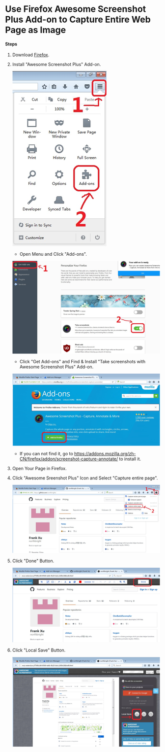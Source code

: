 # Use Firefox Awesome Screenshot Plus Add-on to Capture Entire Web Page as Image

#### Steps

1. Download [Firefox](https://www.mozilla.org/zh-CN/firefox/new/).

2. Install "Awesome Screenshot Plus" Add-on.

    ![](images/01.jpg)

    * Open Menu and Click "Add-ons".
    
    ![](images/02.jpg)

    * Click "Get Add-ons" and Find & Install "Take screenshots with Awesome Screenshot Plus" Add-on.

    ![](images/03.jpg)    

    * If you can not find it, go to <https://addons.mozilla.org/zh-CN/firefox/addon/screenshot-capture-annotate/> to install it.

3. Open Your Page in Firefox.

4. Click "Awesome Sreenshot Plus" Icon and Select "Capture entire page".

    ![](images/04.jpg)

5. Click "Done" Button.

    ![](images/05.jpg)

6. Click "Local Save" Button.

    ![](images/06.jpg)

